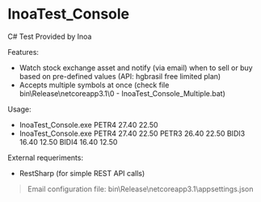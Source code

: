 # InoaTest_Console

C# Test Provided by Inoa

Features:
- Watch stock exchange asset and notify (via email) when to sell or buy based on pre-defined values (API: hgbrasil free limited plan)
- Accepts multiple symbols at once (check file bin\Release\netcoreapp3.1\0 - InoaTest_Console_Multiple.bat)

Usage:
- InoaTest_Console.exe PETR4 27.40 22.50
- InoaTest_Console.exe PETR4 27.40 22.50 PETR3 26.40 22.50 BIDI3 16.40 12.50 BIDI4 16.40 12.50

External requeriments:
- RestSharp (for simple REST API calls)

> Email configuration file: bin\Release\netcoreapp3.1\appsettings.json
